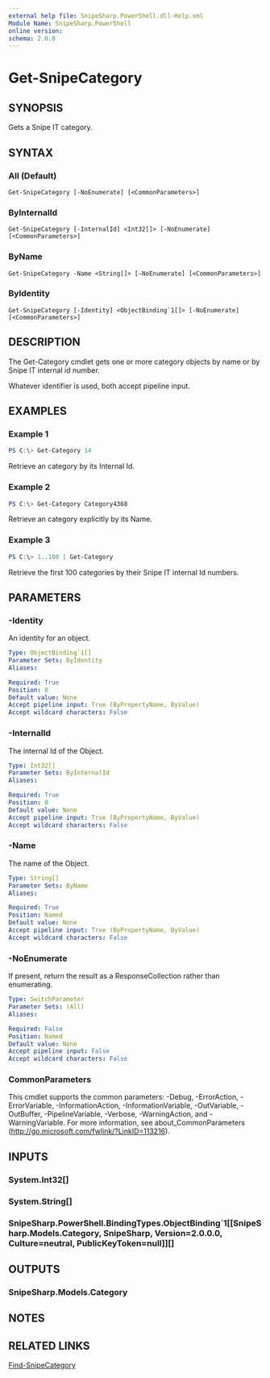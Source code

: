 ```yaml
---
external help file: SnipeSharp.PowerShell.dll-Help.xml
Module Name: SnipeSharp.PowerShell
online version:
schema: 2.0.0
---
```


# Get-SnipeCategory

## SYNOPSIS
Gets a Snipe IT category.

## SYNTAX

### All (Default)
```
Get-SnipeCategory [-NoEnumerate] [<CommonParameters>]
```

### ByInternalId
```
Get-SnipeCategory [-InternalId] <Int32[]> [-NoEnumerate] [<CommonParameters>]
```

### ByName
```
Get-SnipeCategory -Name <String[]> [-NoEnumerate] [<CommonParameters>]
```

### ByIdentity
```
Get-SnipeCategory [-Identity] <ObjectBinding`1[]> [-NoEnumerate] [<CommonParameters>]
```

## DESCRIPTION
The Get-Category cmdlet gets one or more category objects by name or by Snipe IT internal id number.

Whatever identifier is used, both accept pipeline input.

## EXAMPLES

### Example 1
```powershell
PS C:\> Get-Category 14
```

Retrieve an category by its Internal Id.

### Example 2
```powershell
PS C:\> Get-Category Category4368
```

Retrieve an category explicitly by its Name.

### Example 3
```powershell
PS C:\> 1..100 | Get-Category
```

Retrieve the first 100 categories by their Snipe IT internal Id numbers.

## PARAMETERS

### -Identity
An identity for an object.

```yaml
Type: ObjectBinding`1[]
Parameter Sets: ByIdentity
Aliases:

Required: True
Position: 0
Default value: None
Accept pipeline input: True (ByPropertyName, ByValue)
Accept wildcard characters: False
```

### -InternalId
The internal Id of the Object.

```yaml
Type: Int32[]
Parameter Sets: ByInternalId
Aliases:

Required: True
Position: 0
Default value: None
Accept pipeline input: True (ByPropertyName, ByValue)
Accept wildcard characters: False
```

### -Name
The name of the Object.

```yaml
Type: String[]
Parameter Sets: ByName
Aliases:

Required: True
Position: Named
Default value: None
Accept pipeline input: True (ByPropertyName, ByValue)
Accept wildcard characters: False
```

### -NoEnumerate
If present, return the result as a ResponseCollection rather than enumerating.

```yaml
Type: SwitchParameter
Parameter Sets: (All)
Aliases:

Required: False
Position: Named
Default value: None
Accept pipeline input: False
Accept wildcard characters: False
```

### CommonParameters
This cmdlet supports the common parameters: -Debug, -ErrorAction, -ErrorVariable, -InformationAction, -InformationVariable, -OutVariable, -OutBuffer, -PipelineVariable, -Verbose, -WarningAction, and -WarningVariable. For more information, see about_CommonParameters (http://go.microsoft.com/fwlink/?LinkID=113216).

## INPUTS

### System.Int32[]

### System.String[]

### SnipeSharp.PowerShell.BindingTypes.ObjectBinding`1[[SnipeSharp.Models.Category, SnipeSharp, Version=2.0.0.0, Culture=neutral, PublicKeyToken=null]][]

## OUTPUTS

### SnipeSharp.Models.Category

## NOTES

## RELATED LINKS

[Find-SnipeCategory](Find-SnipeCategory.md)
